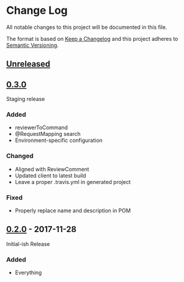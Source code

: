 # Change Log

All notable changes to this project will be documented in this file.

The format is based on [Keep a Changelog](http://keepachangelog.com/)
and this project adheres to [Semantic Versioning](http://semver.org/).

## [Unreleased][]

[Unreleased]: https://github.com/atomist/spring-automation/compare/0.3.0...HEAD

## [0.3.0][]

[0.3.0]: https://github.com/atomist/spring-automation/compare/0.2.0...0.3.0

Staging release

### Added

-   reviewerToCommand
-   @RequestMapping search
-   Environment-specific configuration

### Changed

-   Aligned with ReviewComment
-   Updated client to latest build
-   Leave a proper .travis.yml in generated project

### Fixed

-   Properly replace name and description in POM

## [0.2.0][] - 2017-11-28

[0.2.0]: https://github.com/atomist/spring-automation/tree/0.2.0

Initial-ish Release

### Added

-   Everything
